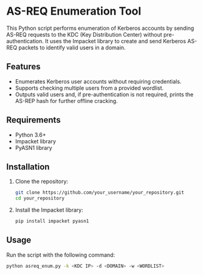 # AS-REQ Enumeration Tool

This Python script performs enumeration of Kerberos accounts by sending AS-REQ requests to the KDC (Key Distribution Center) without pre-authentication. It uses the Impacket library to create and send Kerberos AS-REQ packets to identify valid users in a domain.

## Features
- Enumerates Kerberos user accounts without requiring credentials.
- Supports checking multiple users from a provided wordlist.
- Outputs valid users and, if pre-authentication is not required, prints the AS-REP hash for further offline cracking.

## Requirements
- Python 3.6+
- Impacket library
- PyASN1 library

## Installation

1. Clone the repository:

    ```bash
    git clone https://github.com/your_username/your_repository.git
    cd your_repository
    ```

2. Install the Impacket library:

    ```bash
    pip install impacket pyasn1
    ```

## Usage

Run the script with the following command:

```bash
python asreq_enum.py -k <KDC IP> -d <DOMAIN> -w <WORDLIST>
```
